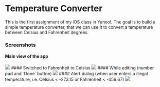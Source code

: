 Temperature Converter
=====================

This is the first assignment of my iOS class in Yahoo!.
The goal is to build a simple temperature converter, that
we can use it to convert a temperature between Celsius and Fahrenheit degrees.

### Screenshots

#### Main view of the app
<img src="https://raw.github.com/susutou/temperature-converter/master/screenshot/main.png" />
#### Switched to Fahrenheit to Celsius
<img src="https://raw.github.com/susutou/temperature-converter/master/screenshot/switched.png" />
#### While editing (number pad and `Done` button)
<img src="https://raw.github.com/susutou/temperature-converter/master/screenshot/editing.png" />
#### Alert dialog (when user enters a illegal temperature, i.e. Celsius < -273.15 or Fahrenheit < -459.67)
<img src="https://raw.github.com/susutou/temperature-converter/master/screenshot/alert.png" />

